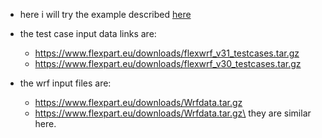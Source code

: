- here i will try the example described [here](
https://www.flexpart.eu/wiki/FpLimitedareaWrf
)

- the test case input data links are:
  - https://www.flexpart.eu/downloads/flexwrf_v31_testcases.tar.gz  
  - https://www.flexpart.eu/downloads/flexwrf_v30_testcases.tar.gz
  
- the wrf input files are: 
  - https://www.flexpart.eu/downloads/Wrfdata.tar.gz
  - https://www.flexpart.eu/downloads/Wrfdata.tar.gz\
  they are similar here. 

  